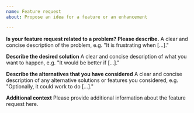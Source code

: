 ```yaml
---
name: Feature request
about: Propose an idea for a feature or an enhancement

---
```


**Is your feature request related to a problem? Please describe.**
A clear and concise description of the problem, e.g. "It is frustrating when […]."

**Describe the desired solution**
A clear and concise description of what you want to happen, e.g. "It would be better if […]."

**Describe the alternatives that you have considered**
A clear and concise description of any alternative solutions or features you considered, e.g. "Optionally, it could work to do […]."

**Additional context**
Please provide additional information about the feature request here.
